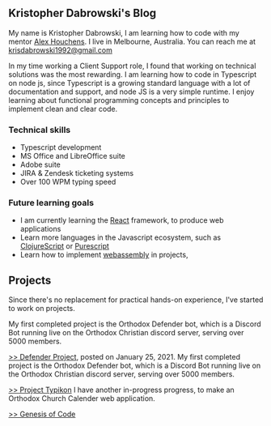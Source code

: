 ## Kristopher Dabrowski's Blog

My name is Kristopher Dabrowski, I am learning how to code with my mentor [Alex Houchens](https://www.linkedin.com/in/gregory-houchens/). I live in Melbourne, Australia. You can reach me at [krisdabrowski1992@gmail.com](krisdabrowski1992@gmail.com)

In my time working a Client Support role, I found that working on technical solutions was the most rewarding. I am learning how to code in Typescript on node js, since Typescript is a growing standard language with a lot of documentation and support, and node JS is a very simple runtime. I enjoy learning about functional programming concepts and principles to implement clean and clear code.

### Technical skills
- Typescript development
- MS Office and LibreOffice suite
- Adobe suite
- JIRA & Zendesk ticketing systems
- Over 100 WPM typing speed

### Future learning goals
- I am currently learning the [React](https://reactjs.org/) framework, to produce web applications
- Learn more languages in the Javascript ecosystem, such as [ClojureScript](https://clojurescript.org/) or [Purescript](https://www.purescript.org/)
- Learn how to implement [webassembly](https://webassembly.org/) in projects, 

## Projects

Since there's no replacement for practical hands-on experience, I've started to work on projects. 

My first completed project is the Orthodox Defender bot, which is a Discord Bot running live on the Orthodox Christian discord server, serving over 5000 members.

[>> Defender Project](defenderProject/defenderIndex.md), posted on January 25, 2021. 
My first completed project is the Orthodox Defender bot, which is a Discord Bot running live on the Orthodox Christian discord server, serving over 5000 members.

[>> Project Typikon](projectTypikon/projectTypikon.md)
I have another in-progress progress, to make an Orthodox Church Calender web application. 

[>> Genesis of Code](genesis/index.md)

